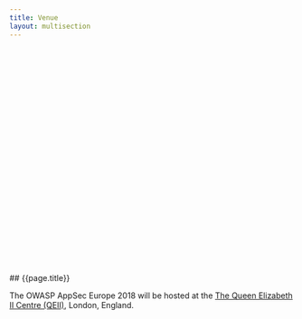 ```yaml
---
title: Venue
layout: multisection
---
```


<section style="background: url(/assets/images/london/qeii.jpg) center center; height: 400px; background-size: cover;">

</section>

<section markdown="1">
## {{page.title}}

The OWASP AppSec Europe 2018 will be hosted at the <a href="https://qeiicentre.london">The Queen Elizabeth II Centre (QEII)</a>, London, England.

</section>
